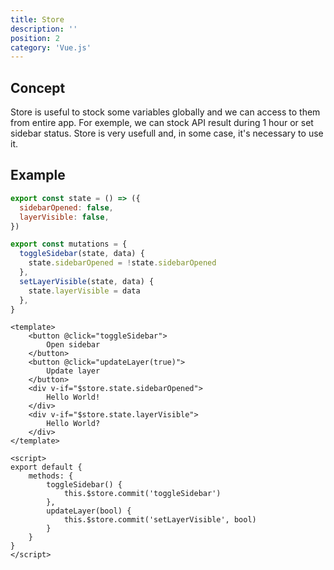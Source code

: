 ```yaml
---
title: Store
description: ''
position: 2
category: 'Vue.js'
---
```


## Concept

Store is useful to stock some variables globally and we can access to them from entire app. For exemple, we can stock API result during 1 hour or set sidebar status. Store is very usefull and, in some case, it's necessary to use it.

## Example

```js [store/index.js]
export const state = () => ({
  sidebarOpened: false,
  layerVisible: false,
})

export const mutations = {
  toggleSidebar(state, data) {
    state.sidebarOpened = !state.sidebarOpened
  },
  setLayerVisible(state, data) {
    state.layerVisible = data
  },
}
```

```vue [src/components/MyComponent.vue]
<template>
    <button @click="toggleSidebar">
        Open sidebar
    </button>
    <button @click="updateLayer(true)">
        Update layer
    </button>
    <div v-if="$store.state.sidebarOpened">
        Hello World!
    </div>
    <div v-if="$store.state.layerVisible">
        Hello World?
    </div>
</template>

<script>
export default {
    methods: {
        toggleSidebar() {
            this.$store.commit('toggleSidebar')
        },
        updateLayer(bool) {
            this.$store.commit('setLayerVisible', bool)
        }
    }
}
</script>
```
